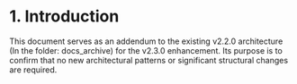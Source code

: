 # **1. Introduction**

This document serves as an addendum to the existing v2.2.0 architecture (In the folder: docs_archive) for the v2.3.0 enhancement. Its purpose is to confirm that no new architectural patterns or significant structural changes are required.
